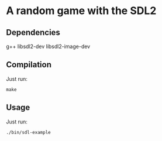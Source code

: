 # A random game with the SDL2

## Dependencies

g++
libsdl2-dev
libsdl2-image-dev

## Compilation

Just run:

	make

## Usage

Just run:

	./bin/sdl-example
